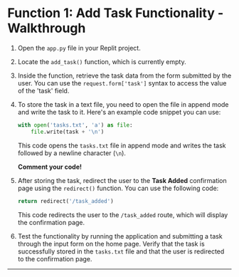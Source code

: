 # Function 1: Add Task Functionality - Walkthrough

1. Open the `app.py` file in your Replit project.
2. Locate the `add_task()` function, which is currently empty.
3. Inside the function, retrieve the task data from the form submitted by the user. You can use the `request.form['task']` syntax to access the value of the 'task' field.
4. To store the task in a text file, you need to open the file in append mode and write the task to it. Here's an example code snippet you can use:

   ```python
   with open('tasks.txt', 'a') as file:
       file.write(task + '\n')
   ```

   This code opens the `tasks.txt` file in append mode and writes the task followed by a newline character (`\n`).

   **Comment your code!**

6. After storing the task, redirect the user to the **Task Added** confirmation page using the `redirect()` function. You can use the following code:

   ```python
   return redirect('/task_added')
   ```

   This code redirects the user to the `/task_added` route, which will display the confirmation page.

7. Test the functionality by running the application and submitting a task through the input form on the home page. Verify that the task is successfully stored in the `tasks.txt` file and that the user is redirected to the confirmation page.

---
